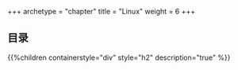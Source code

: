 +++
archetype = "chapter"
title = "Linux"
weight = 6
+++

## 目录

{{%children containerstyle="div" style="h2" description="true" %}}